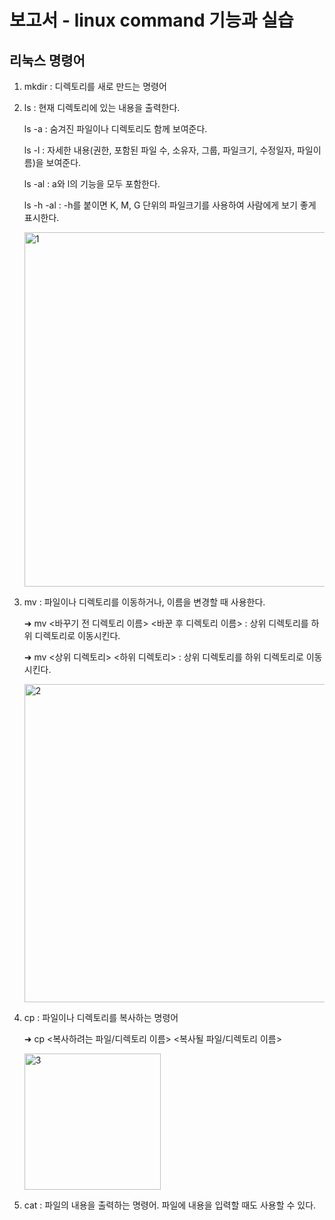 # 보고서 - linux command 기능과 실습

## 리눅스 명령어 

1. mkdir : 디렉토리를 새로 만드는 명령어 
2. ls : 현재 디렉토리에 있는 내용을 출력한다.

   ls -a : 숨겨진 파일이나 디렉토리도 함께 보여준다.
   
   ls -l : 자세한 내용(권한, 포함된 파일 수, 소유자, 그룹, 파일크기, 수정일자, 파일이름)을 보여준다.
   
   ls -al : a와 l의 기능을 모두 포함한다.
   
   ls -h -al : -h를 붙이면 K, M, G 단위의 파일크기를 사용하여 사람에게 보기 좋게 표시한다.
   
   <img width="567" alt="1" src="https://user-images.githubusercontent.com/55052142/233301318-ede29b48-cb2d-4080-93ff-024a6862468c.png">
   
 3. mv : 파일이나 디렉토리를 이동하거나, 이름을 변경할 때 사용한다.


    ➜ mv <바꾸기 전 디렉토리 이름> <바꾼 후 디렉토리 이름>         : 상위 디렉토리를 하위 디렉토리로 이동시킨다.
    
    ➜ mv <상위 디렉토리> <하위 디렉토리>                          : 상위 디렉토리를 하위 디렉토리로 이동시킨다.
    
    <img width="509" alt="2" src="https://user-images.githubusercontent.com/55052142/233321628-94220558-7b17-4957-bffa-7e32a92822d1.png">


 
 
 4. cp : 파일이나 디렉토리를 복사하는 명령어 

    ➜ cp <복사하려는 파일/디렉토리 이름> <복사될 파일/디렉토리 이름>
    
    <img width="218" alt="3" src="https://user-images.githubusercontent.com/55052142/233323978-89295891-afdc-4f99-a4a4-0e88611f1684.png">
    
 5. cat : 파일의 내용을 출력하는 명령어. 파일에 내용을 입력할 때도 사용할 수 있다.



